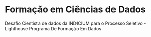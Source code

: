 # Formação em Ciências de Dados
Desafio Cientista de dados da INDICIUM para o Processo Seletivo - Lighthouse Programa De Formação Em Dados
